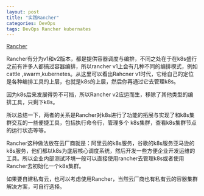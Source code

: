 ```yaml
---
layout: post
title: "实践Rancher"
categories: DevOps
tags: DevOps Rancher kubernates
---
```


[Rancher](https://www.rancher.com/)

Rancher有分为v1和v2版本，都是提供容器调度与编排，不同之处在于在k8s盛行之前有许多人都搞过容器编排，所以rancher v1上会有几种不同的编排模式，例如cattle ,swarm,kubernetes。从这里可以看出Rahcner v1时代，它给自己的定位是各种编排工具的上层，也就是k8s的上层，然后你再通过它去管理k8s。

因为k8s后来发展得势不可挡，所以Rancher  v2应运而生，移除了其他类型的编排工具，只剩下k8s。

所以总结一下，两者的关系是Rancher对k8s进行了功能的拓展与实现了和k8s集群交互的一些便捷工具，包括执行命令行，管理多个 k8s集群，查看k8s集群节点的运行状态等等。



Rancher这种做法放在云厂商就是：阿里云的k8s服务，谷歌的k8s服务亚马逊的k8s服务，他们都以k8s为底层核心调度系统，然后开发一些方便企业开发运维的工具。所以企业内部测试环境一般可以直接使用rancher去管理k8s或者使用Rancher去初始化一个k8s集群。

如果要自建私有云，也可以考虑使用Rancher，当然云厂商也有私有云的容器集群解决方案，可自行选择。